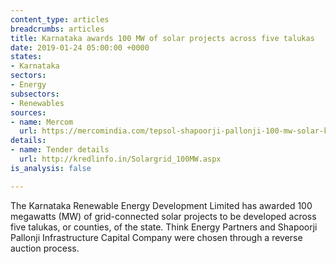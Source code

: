 ```yaml
---
content_type: articles
breadcrumbs: articles
title: Karnataka awards 100 MW of solar projects across five talukas
date: 2019-01-24 05:00:00 +0000
states:
- Karnataka
sectors:
- Energy
subsectors:
- Renewables
sources:
- name: Mercom
  url: https://mercomindia.com/tepsol-shapoorji-pallonji-100-mw-solar-karnataka/
details:
- name: Tender details
  url: http://kredlinfo.in/Solargrid_100MW.aspx
is_analysis: false

---
```

The Karnataka Renewable Energy Development Limited has awarded 100 megawatts (MW) of grid-connected solar projects to be developed across five talukas, or counties, of the state. Think Energy Partners and Shapoorji Pallonji Infrastructure Capital Company were chosen through a reverse auction process.